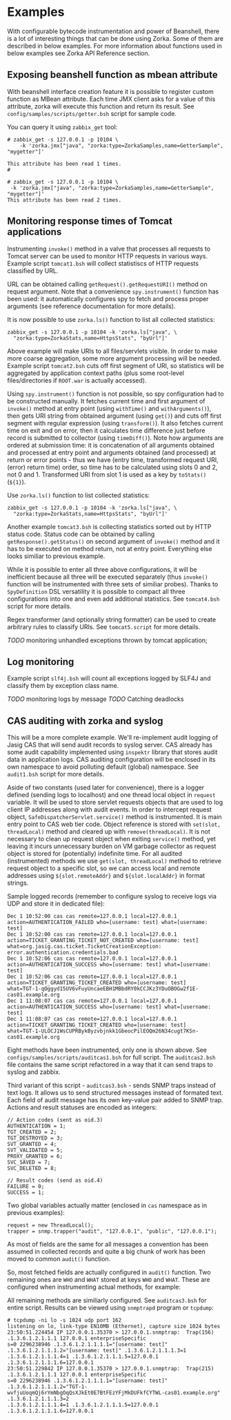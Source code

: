 
# Examples

With configurable bytecode instrumentation and power of Beanshell, there is a lot of interesting things that can be
done using Zorka. Some of them are described in below examples. For more information about functions used in below
examples see Zorka API Reference section.

## Exposing beanshell function as mbean attribute

With beanshell interface creation feature it is possible to register custom function as MBean attribute. Each time JMX
client asks for a value of this attribute, zorka will execute this function and return its result. See
`config/samples/scripts/getter.bsh` script for sample code.

You can query it using `zabbix_get` tool:

    # zabbix_get -s 127.0.0.1 -p 10104 \
        -k 'zorka.jmx["java", "zorka:type=ZorkaSamples,name=GetterSample", "mygetter"]'

    This attribute has been read 1 times.
    #

    # zabbix_get -s 127.0.0.1 -p 10104 \
     -k 'zorka.jmx["java", "zorka:type=ZorkaSamples,name=GetterSample", "mygetter"]'
    This attribute has been read 2 times.



## Monitoring response times of Tomcat applications

Instrumenting `invoke()` method in a valve that processes all requests to Tomcat server can be used to monitor HTTP
requests in various ways. Example script `tomcat1.bsh` will collect statistiscs of HTTP requests classified by URL.

URL can be obtained calling `getRequest().getRequestURI()` method on request argument. Note that a convenience
`spy.instrument()` function has been used: it automatically configures spy to fetch and process proper arguments
(see reference documentation for more details).

It is now possible to use `zorka.ls()` function to list all collected statistics:

    zabbix_get -s 127.0.0.1 -p 10104 -k 'zorka.ls["java", \
      "zorka:type=ZorkaStats,name=HttpsStats", "byUrl"]'

Above example will make URIs to all files/servlets visible. In order to make more coarse aggregation, some more
argument processing will be needed. Example script `tomcat2.bsh` cuts off first segment of URI, so statistics will be aggregated
by application context paths (plus some root-level files/directories if `ROOT.war` is actually accessed).

Using `spy.instrument()` function is not possible, so spy configuration had to be constructed manually.
It fetches current time and first argument of `invoke()` method at entry point (using `withTime()` and
`withArguments()`), then gets URI string from obtained argument (using `get()`) and cuts off first segment with regular
expression (using `transform()`). It also fetches current time on exit and on error, then it calculates time difference
just before record is submitted to collector (using `timeDiff()`). Note how arguments are ordered at submission time:
it is concatenation of all arguments obtained and processed at entry point and arguments obtained (and processed) at
return or error points - thus we have (entry time, transformed request URI, (error) return time) order, so time has to
be calculated using slots 0 and 2, not 0 and 1. Transformed URI from slot 1 is used as a key by `toStats()` (`${1}`).

Use `zorka.ls()` function to list collected statistics:

    zabbix_get -s 127.0.0.1 -p 10104 -k 'zorka.ls["java", \
	  "zorka:type=ZorkaStats,name=HttpsStats", "byUrl"]'


Another example `tomcat3.bsh` is collecting statistics sorted out by HTTP status code. Status code can be obtained
by calling `getResponse().getStatus()` on second argument of `invoke()` method and it has
to be executed on method return, not at entry point. Everything else looks similiar to previous example.

While it is possible to enter all three above configurations, it will be inefficient because all three will be executed
separately (thus `invoke()` function will be instrumented with three sets of similiar probes). Thanks to `SpyDefinition`
DSL versatility it is possible to compact all three configurations into one and even add additional statistics.
See `tomcat4.bsh` script for more details.

Regex transformer (and optionally string formatter) can be used to create arbitrary rules to classify URIs.
See `tomcat5.script` for more details.


_TODO_ monitoring unhandled exceptions thrown by tomcat application;


## Log monitoring



Example script `slf4j.bsh` will count all exceptions logged by SLF4J and classify them by exception class name.

_TODO_ monitoring logs by message
_TODO_ Catching deadlocks


## CAS auditing with zorka and syslog

This will be a more complete example. We'll re-implement audit logging of Jasig CAS that will send audit records to
syslog server. CAS already has some audit capability implemented using `inspektr` library that stores audit data in
application logs. CAS auditing configuration will be enclosed in its own namespace to avoid polluting default (global)
namespace. See `audit1.bsh` script for more details.

Aside of two constants (used later for convenience), there is a logger defined (sending logs to localhost) and one thread
local object in `request` variable. It will be used to store servlet requests objects that are used to log client IP
addresses along with audit events. In order to intercept request object, `SafeDispatcherServlet.service()` method is
instrumented. It is main entry point to CAS web tier code. Object reference is stored with `set(slot, threadLocal)`
method and cleared up with `remove(threadLocal)`. It is not necessary to clean up request object when exiting `service()`
method, yet leaving it incurs unnecessary burden on VM garbage collector as request object is stored for (potentially)
indefinite time. For all audited (instrumented) methods we use `get(slot, threadLocal)` method to retrieve request object
to a specific slot, so we can access local and remote addresses using `${slot.remoteAddr}` and `${slot.localAddr}` in
format strings.

Sample logged records (remember to configure syslog to receive logs via UDP and store it in dedicated file):

    Dec 1 10:52:00 cas cas remote=127.0.0.1 local=127.0.0.1 action=AUTHENTICATION_FAILED who=[username: test] what=[username: test]
    Dec 1 10:52:00 cas cas remote=127.0.0.1 local=127.0.0.1 action=TICKET_GRANTING_TICKET_NOT_CREATED who=[username: test]
    what=org.jasig.cas.ticket.TicketCreationException: error.authentication.credentials.bad
    Dec 1 10:52:06 cas cas remote=127.0.0.1 local=127.0.0.1 action=AUTHENTICATION_SUCCESS who=[username: test] what=[username: test]
    Dec 1 10:52:06 cas cas remote=127.0.0.1 local=127.0.0.1 action=TICKET_GRANTING_TICKET_CREATED who=[username: test]
    what=TGT-1-qOggyd15UV6vFuyUncaeEBH1MBbdRY0kCCJKz3YDuOBOGw2f1E-cas01.example.org
    Dec 1 11:08:07 cas cas remote=127.0.0.1 local=127.0.0.1 action=AUTHENTICATION_SUCCESS who=[username: test] what=[username: test]
    Dec 1 11:08:07 cas cas remote=127.0.0.1 local=127.0.0.1 action=TICKET_GRANTING_TICKET_CREATED who=[username: test]
    what=TGT-1-ULOCJ1WsCUPRBykByzvbjnkk1GbeocPilEOQm26N34cugt7KSn-cas01.example.org


Eight methods have been instrumented, only one is shown above. See `configs/samples/scripts/auditcas1.bsh` for full script.
The `auditcas2.bsh` file contains the same script refactored in a way that it can send traps to syslog and zabbix.

Third variant of this script - `auditcas3.bsh` - sends SNMP traps instead of text logs. It allows us to send structured
messages instead of formated text. Each field of audit message has its own key-value pair added to SNMP trap. Actions and
result statuses are encoded as integers:

    // Action codes (sent as oid.3)
    AUTHENTICATION = 1;
    TGT_CREATED = 2;
    TGT_DESTROYED = 3;
    SVT_GRANTED = 4;
    SVT_VALIDATED = 5;
    PROXY_GRANTED = 6;
    SVC_SAVED = 7;
    SVC_DELETED = 8;

    // Result codes (send as oid.4)
    FAILURE = 0;
    SUCCESS = 1;

Two global variables actually matter (enclosed in `cas` namespace as in previous examples):

    request = new ThreadLocal();
    trapper = snmp.trapper("audit", "127.0.0.1", "public", "127.0.0.1");

As most of fields are the same for all messages a convention has been assumed in collected records and quite a big chunk
of work has been moved to common `audit()` function.

So, most fetched fields are actually configured in `audit()` function. Two remaining ones are `WHO` and `WHAT` stored at
keys `WHO` and `WHAT`. These are configured when instrumenting actual methods, for example:

All remaining methods are similiarly configured. See `auditcas3.bsh` for entire script. Results can be viewed using
`snmptrapd` program or `tcpdump`:

    # tcpdump -ni lo -s 1024 udp port 162
    listening on lo, link-type EN10MB (Ethernet), capture size 1024 bytes
    23:50:51.224454 IP 127.0.0.1.35370 > 127.0.0.1.snmptrap:  Trap(156)  .1.3.6.1.2.1.1.1 127.0.0.1 enterpriseSpecific
    s=0 2296238946 .1.3.6.1.2.1.1.1.1="[username: test]" .1.3.6.1.2.1.1.1.2="[username: test]" .1.3.6.1.2.1.1.1.3=1
    .1.3.6.1.2.1.1.1.4=1 .1.3.6.1.2.1.1.1.5=127.0.0.1 .1.3.6.1.2.1.1.1.6=127.0.0.1
    23:50:51.229842 IP 127.0.0.1.35370 > 127.0.0.1.snmptrap:  Trap(215)  .1.3.6.1.2.1.1.1 127.0.0.1 enterpriseSpecific
    s=0 2296238946 .1.3.6.1.2.1.1.1.1="[username: test]"
    .1.3.6.1.2.1.1.1.2="TGT-1-wvfjuUoqmQj6rYmNbgOqQsXJkEt0E7BtFEzYFjMkDUFkfCYTWL-cas01.example.org" .1.3.6.1.2.1.1.1.3=2
    .1.3.6.1.2.1.1.1.4=1 .1.3.6.1.2.1.1.1.5=127.0.0.1 .1.3.6.1.2.1.1.1.6=127.0.0.1

